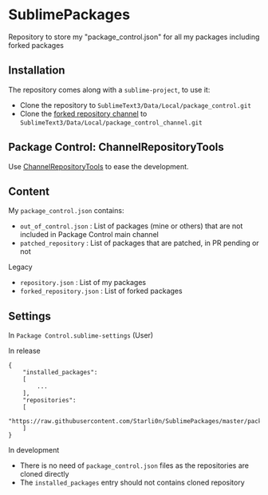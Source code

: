 # SublimePackages

Repository to store my "package_control.json" for all my packages including forked packages


## Installation
The repository comes along with a `sublime-project`, to use it:
- Clone the repository to `SublimeText3/Data/Local/package_control.git`
- Clone the [forked repository channel](https://github.com/Starli0n/f_package_control_channel.git) to `SublimeText3/Data/Local/package_control_channel.git`


## Package Control: ChannelRepositoryTools

Use [ChannelRepositoryTools](https://packagecontrol.io/packages/ChannelRepositoryTools) to ease the development.


## Content

My `package_control.json` contains:

* `out_of_control.json` : List of packages (mine or others) that are not included in Package Control main channel
* `patched_repository` : List of packages that are patched, in PR pending or not

Legacy
* `repository.json` : List of my packages
* `forked_repository.json` : List of forked packages


## Settings

In `Package Control.sublime-settings` (User)

In release
```
{
	"installed_packages":
	[
		...
	],
	"repositories":
	[
		"https://raw.githubusercontent.com/Starli0n/SublimePackages/master/package_control.json"
	]
}
```

In development
* There is no need of `package_control.json` files as the repositories are cloned directly
* The `installed_packages` entry should not contains cloned repository
